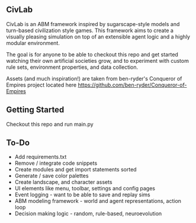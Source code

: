 ## CivLab
CivLab is an ABM framework inspired by sugarscape-style models and turn-based civilization style games. This framework aims to create a visually pleasing simulation on top of an extensible agent logic and a highly modular environment. 

The goal is for anyone to be able to checkout this repo and get started watching their own artificial societies grow, and to experiment with custom rule sets, environment properties, and data collection.

Assets (and much inspiration!) are taken from ben-ryder's Conqueror of Empires project located here https://github.com/ben-ryder/Conqueror-of-Empires

## Getting Started
Checkout this repo and run main.py

## To-Do
- Add requirements.txt
- Remove / integrate code snippets
- Create modules and get import statements sorted
- Generate / save color palettes
- Create landscape, and character assets
- UI elements like menu, toolbar, settings and config pages
- Event logging - want to be able to save and replay sims
- ABM modeling framework - world and agent representations, action loop
- Decision making logic - random, rule-based, neuroevolution